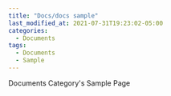 ```yaml
---
title: "Docs/docs sample"
last_modified_at: 2021-07-31T19:23:02-05:00
categories:
  - Documents
tags:
  - Documents
  - Sample
---
```


Documents Category's Sample Page